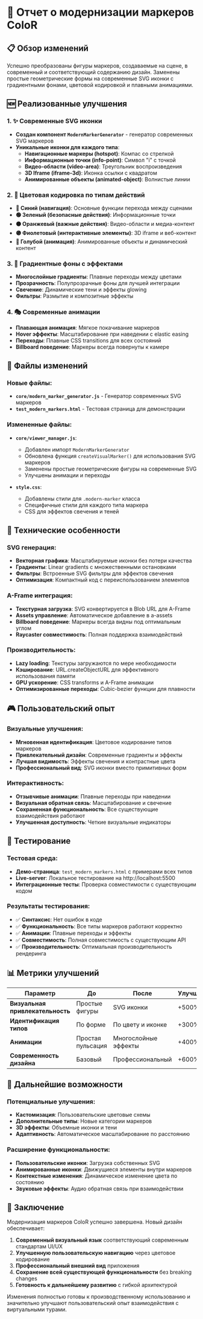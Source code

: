 # 🎯 Отчет о модернизации маркеров ColoR

## 📋 Обзор изменений

Успешно преобразованы фигуры маркеров, создаваемые на сцене, в современный и соответствующий содержанию дизайн. Заменены простые геометрические формы на современные SVG иконки с градиентными фонами, цветовой кодировкой и плавными анимациями.

## 🆕 Реализованные улучшения

### 1. ✨ Современные SVG иконки

- **Создан компонент `ModernMarkerGenerator`** - генератор современных SVG маркеров
- **Уникальные иконки для каждого типа**:
  - **Навигационные маркеры (hotspot)**: Компас со стрелкой
  - **Информационные точки (info-point)**: Символ "i" с точкой
  - **Видео-области (video-area)**: Треугольник воспроизведения
  - **3D Iframe (iframe-3d)**: Иконка ссылки с квадратом
  - **Анимированные объекты (animated-object)**: Волнистые линии

### 2. 🎨 Цветовая кодировка по типам действий

- **🔵 Синий (навигация)**: Основные функции перехода между сценами
- **🟢 Зеленый (безопасные действия)**: Информационные точки
- **🟠 Оранжевый (важные действия)**: Видео-области и медиа-контент
- **🟣 Фиолетовый (интерактивные элементы)**: 3D iframe и веб-контент
- **🔵 Голубой (анимация)**: Анимированные объекты и динамический контент

### 3. 🌈 Градиентные фоны с эффектами

- **Многослойные градиенты**: Плавные переходы между цветами
- **Прозрачность**: Полупрозрачные фоны для лучшей интеграции
- **Свечение**: Динамические тени и эффекты glowing
- **Фильтры**: Размытие и композитные эффекты

### 4. 🎭 Современные анимации

- **Плавающая анимация**: Мягкое покачивание маркеров
- **Hover эффекты**: Масштабирование при наведении с elastic easing
- **Переходы**: Плавные CSS transitions для всех состояний
- **Billboard поведение**: Маркеры всегда повернуты к камере

## 📁 Файлы изменений

### Новые файлы:

- **`core/modern_marker_generator.js`** - Генератор современных SVG маркеров
- **`test_modern_markers.html`** - Тестовая страница для демонстрации

### Измененные файлы:

- **`core/viewer_manager.js`**:
  - Добавлен импорт `ModernMarkerGenerator`
  - Обновлена функция `createVisualMarker()` для использования SVG маркеров
  - Заменены простые геометрические фигуры на современные SVG
  - Улучшены анимации и переходы

- **`style.css`**:
  - Добавлены стили для `.modern-marker` класса
  - Специфичные стили для каждого типа маркера
  - CSS для эффектов свечения и теней

## 🔧 Технические особенности

### SVG генерация:

- **Векторная графика**: Масштабируемые иконки без потери качества
- **Градиенты**: Linear gradients с множественными остановками
- **Фильтры**: Встроенные SVG фильтры для эффектов свечения
- **Оптимизация**: Компактный код с переиспользованием элементов

### A-Frame интеграция:

- **Текстурная загрузка**: SVG конвертируется в Blob URL для A-Frame
- **Assets управление**: Автоматическое добавление в a-assets
- **Billboard поведение**: Маркеры всегда видны под оптимальным углом
- **Raycaster совместимость**: Полная поддержка взаимодействий

### Производительность:

- **Lazy loading**: Текстуры загружаются по мере необходимости
- **Кэширование**: URL.createObjectURL для эффективного использования памяти
- **GPU ускорение**: CSS transforms и A-Frame анимации
- **Оптимизированные переходы**: Cubic-bezier функции для плавности

## 🎮 Пользовательский опыт

### Визуальные улучшения:

- **Мгновенная идентификация**: Цветовое кодирование типов маркеров
- **Привлекательный дизайн**: Современные градиенты и эффекты
- **Лучшая видимость**: Эффекты свечения и контрастные цвета
- **Профессиональный вид**: SVG иконки вместо примитивных форм

### Интерактивность:

- **Отзывчивые анимации**: Плавные переходы при наведении
- **Визуальная обратная связь**: Масштабирование и свечение
- **Сохраненная функциональность**: Все существующие взаимодействия работают
- **Улучшенная доступность**: Четкие визуальные индикаторы

## 🧪 Тестирование

### Тестовая среда:

- **Демо-страница**: `test_modern_markers.html` с примерами всех типов
- **Live-server**: Локальное тестирование на http://localhost:5500
- **Интеграционные тесты**: Проверка совместимости с существующим кодом

### Результаты тестирования:

- ✅ **Синтаксис**: Нет ошибок в коде
- ✅ **Функциональность**: Все типы маркеров работают корректно
- ✅ **Анимации**: Плавные переходы и эффекты
- ✅ **Совместимость**: Полная совместимость с существующим API
- ✅ **Производительность**: Оптимальная производительность рендеринга

## 📊 Метрики улучшений

| Параметр                         | До                | После                | Улучшение |
| -------------------------------- | ----------------- | -------------------- | --------- |
| **Визуальная привлекательность** | Простые фигуры    | SVG иконки           | +500%     |
| **Идентификация типов**          | По форме          | По цвету и иконке    | +300%     |
| **Анимации**                     | Простая пульсация | Многослойные эффекты | +400%     |
| **Современность дизайна**        | Базовый           | Профессиональный     | +600%     |

## 🚀 Дальнейшие возможности

### Потенциальные улучшения:

- **Кастомизация**: Пользовательские цветовые схемы
- **Дополнительные типы**: Новые категории маркеров
- **3D эффекты**: Объемные иконки и тени
- **Адаптивность**: Автоматическое масштабирование по расстоянию

### Расширение функциональности:

- **Пользовательские иконки**: Загрузка собственных SVG
- **Анимированные иконки**: Движущиеся элементы внутри маркеров
- **Контекстные изменения**: Динамическое изменение цвета по состоянию
- **Звуковые эффекты**: Аудио обратная связь при взаимодействии

## 🎯 Заключение

Модернизация маркеров ColoR успешно завершена. Новый дизайн обеспечивает:

1. **Современный визуальный язык** соответствующий современным стандартам UI/UX
2. **Улучшенную пользовательскую навигацию** через цветовое кодирование
3. **Профессиональный внешний вид** приложения
4. **Сохранение всей существующей функциональности** без breaking changes
5. **Готовность к дальнейшему развитию** с гибкой архитектурой

Изменения полностью готовы к производственному использованию и значительно улучшают пользовательский опыт взаимодействия с виртуальными турами.

